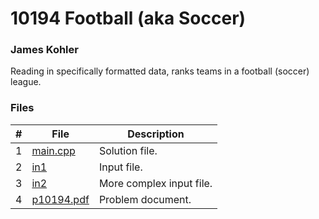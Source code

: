 # 10194 Football (aka Soccer)
### James Kohler

Reading in specifically formatted data, ranks teams in a football (soccer) league.

### Files

|#|File|Description|
|:-:|-|-|
|1|[main.cpp](./main.cpp)|Solution file.|
|2|[in1](./in1)|Input file.|
|3|[in2](./in2)|More complex input file.|
|4|[p10194.pdf](./p10194.pdf)|Problem document.|
